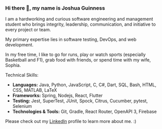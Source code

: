 ### Hi there 👋, my name is Joshua Guinness

I am a hardworking and curious software engineering and management student who brings integrity, leadership, communication, and initiative to every project or team.

My primary expertise lies in software testing, DevOps, and web development.

In my free time, I like to go for runs, play or watch sports (especially Basketball and F1), grab food with friends, or spend time with my wife, Sophia. 

Technical Skills:
- **Languages:** Java, Python, JavaScript, C, C#, Dart, SQL, Bash, HTML, CSS, MATLAB, LaTeX
- **Frameworks:** Spring, Nodejs, React, Flutter
- **Testing:** Jest, SuperTest, JUnit, Spock, Citrus, Cucumber, pytest, Selenium
- **Technologies & Tools:** Git, Gradle, React Router, OpenAPI 3, Firebase

Please check out my [LinkedIn](https://www.linkedin.com/in/joshua-guinness/) profile to learn more about me. :)

<!--
**joshuaguinness/joshuaguinness** is a ✨ _special_ ✨ repository because its `README.md` (this file) appears on your GitHub profile.

Here are some ideas to get you started:

- 🔭 I’m currently working on ...
- 🌱 I’m currently learning ...
- 👯 I’m looking to collaborate on ...
- 🤔 I’m looking for help with ...
- 💬 Ask me about ...
- 📫 How to reach me: ...
- 😄 Pronouns: ...
- ⚡ Fun fact: ...
-->
